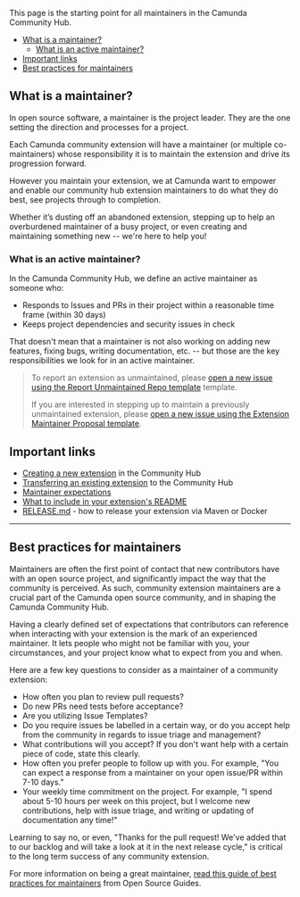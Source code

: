 This page is the starting point for all maintainers in the Camunda Community Hub.

- [What is a maintainer?](#what-is-a-maintainer)
  - [What is an active maintainer?](#what-is-an-active-maintainer)
- [Important links](#important-links)
- [Best practices for maintainers](#best-practices-for-maintainers)


## What is a maintainer?
In open source software, a maintainer is the project leader. They are the one setting the direction and processes for a project.

Each Camunda community extension will have a maintainer (or multiple co-maintainers) whose responsibility it is to maintain the extension and drive its progression forward. 

However you maintain your extension, we at Camunda want to empower and enable our community hub extension maintainers to do what they do best, see projects through to completion. 

Whether it’s dusting off an abandoned extension, stepping up to help an overburdened maintainer of a busy project, or even creating and maintaining something new -- we're here to help you!  

### What is an active maintainer?
In the Camunda Community Hub, we define an active maintainer as someone who:
 * Responds to Issues and PRs in their project within a reasonable time frame (within 30 days)
 * Keeps project dependencies and security issues in check
   
That doesn't mean that a maintainer is not also working on adding new features, fixing bugs, writing documentation, etc. -- but those are the key responsibilities we look for in an active maintainer.

> To report an extension as unmaintained, please [open a new issue using the Report Unmaintained Repo template](https://github.com/camunda-community-hub/community/issues/new/choose) template.
>
> 
> If you are interested in stepping up to maintain a previously unmaintained extension, please [open a new issue using the Extension Maintainer Proposal template](https://github.com/camunda-community-hub/community/issues/new/choose).


## Important links
* [Creating a new extension](
maintainers-reviewers/creating-new-extensions.md) in the Community Hub
* [Transferring an existing extension](maintainers-reviewers/transferring-extensions.md) to the Community Hub
* [Maintainer expectations](maintainers-reviewers/maintainer-reviewer-expectations.md)
* [What to include in your extension's README](maintainers-reviewers/maintainer-reviewer-expectations.md)
 * [RELEASE.md](maintainers-reviewers/RELEASE.MD) - how to release your extension via Maven or Docker
---
## Best practices for maintainers
Maintainers are often the first point of contact that new contributors have with an open source project, and significantly impact the way that the community is perceived. As such, community extension maintainers are a crucial part of the Camunda open source community, and in shaping the Camunda Community Hub. 

Having a clearly defined set of expectations that contributors can reference when interacting with your extension is the mark of an experienced maintainer. It lets people who might not be familiar with you, your circumstances, and your project know what to expect from you and when.

Here are a few key questions to consider as a maintainer of a community extension:

* How often you plan to review pull requests?
* Do new PRs need tests before acceptance? 
* Are you utilizing Issue Templates?
* Do you require issues be labelled in a certain way, or do you accept help from the community in regards to issue triage and management?
* What contributions will you accept? If you don't want help with a certain piece of code, state this clearly.
* How often you prefer people to follow up with you. For example, "You can expect a response from a maintainer on your open issue/PR within 7-10 days."
* Your weekly time commitment on the project. For example, "I spend about 5-10 hours per week on this project, but I welcome new contributions, help with issue triage, and writing or updating of documentation any time!"

Learning to say no, or even, "Thanks for the pull request! We've added that to our backlog and will take a look at it in the next release cycle," is critical to the long term success of any community extension.

For more information on being a great maintainer, [read this guide of best practices for maintainers](https://opensource.guide/best-practices/) from Open Source Guides.